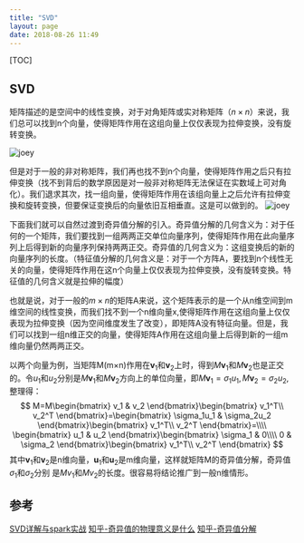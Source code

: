 ```yaml
---
title: "SVD"
layout: page
date: 2018-08-26 11:49
---
```


[TOC]

## SVD
矩阵描述的是空间中的线性变换，对于对角矩阵或实对称矩阵（$n \times n$）来说，我们总可以找到n个向量，使得矩阵作用在这组向量上仅仅表现为拉伸变换，没有旋转变换。

<img src="/wiki/static/images/pca/1.png" alt="joey"/>

但是对于一般的非对称矩阵，我们再也找不到n个向量，使得矩阵作用之后只有拉伸变换（找不到背后的数学原因是对一般非对称矩阵无法保证在实数域上可对角化）。我们退求其次，找一组向量，使得矩阵作用在该组向量上之后允许有拉伸变换和旋转变换，但要保证变换后的向量依旧互相垂直。这是可以做到的。
<img src="/wiki/static/images/pca/2.png" alt="joey"/>

下面我们就可以自然过渡到奇异值分解的引入。奇异值分解的几何含义为：对于任何的一个矩阵，我们要找到一组两两正交单位向量序列，使得矩阵作用在此向量序列上后得到新的向量序列保持两两正交。奇异值的几何含义为：这组变换后的新的向量序列的长度。（特征值分解的几何含义是：对于一个方阵A，要找到n个线性无关的向量，使得矩阵作用在这n个向量上仅仅表现为拉伸变换，没有旋转变换。特征值的几何含义就是拉伸的幅度）

也就是说，对于一般的$m \times n$的矩阵A来说，这个矩阵表示的是一个从n维空间到m维空间的线性变换，而我们找不到一个n维向量x,使得矩阵作用在这组向量上仅仅表现为拉伸变换（因为空间维度发生了改变），即矩阵A没有特征向量。但是，我们可以找到一组n维正交的向量，使得矩阵A作用在这组向量上后得到新的一组m维向量仍然两两正交。

以两个向量为例，当矩阵M(m$\times$n)作用在$\boldsymbol{v}_1$和$\boldsymbol{v}_2$上时，得到$M\boldsymbol{v}_1$和$M\boldsymbol{v}_2$也是正交的。令$u_1$和$u_2$分别是$M\boldsymbol{v}_1$和$M\boldsymbol{v}_2$方向上的单位向量，即$M\boldsymbol{v}_1=\sigma_1u_1,M\boldsymbol{v}_2=\sigma_2u_2$,整理得：
$$
M=M\begin{bmatrix}
v_1 & v_2 
\end{bmatrix}\begin{bmatrix}
v_1^T\\ 
v_2^T
\end{bmatrix}=\begin{bmatrix}
\sigma_1u_1 & \sigma_2u_2
\end{bmatrix}\begin{bmatrix}
v_1^T\\ 
v_2^T
\end{bmatrix}=\\\\
\begin{bmatrix}
u_1 & u_2
\end{bmatrix}\begin{bmatrix}
\sigma_1 & 0\\\\
0 & \sigma_2
\end{bmatrix}\begin{bmatrix}
v_1^T\\ 
v_2^T
\end{bmatrix}
$$
其中$\boldsymbol{v}_1$和$\boldsymbol{v}_2$是n维向量，$\boldsymbol{u}_1$和$\boldsymbol{u}_2$是m维向量，这样就矩阵M的奇异值分解，奇异值$\sigma_1$和$\sigma_2$分别 是$Mv_1$和$Mv_2$的长度。很容易将结论推广到一般n维情形。
## 参考
[SVD详解与spark实战](https://blog.csdn.net/bitcarmanlee/article/details/52068118)
[知乎-奇异值的物理意义是什么](https://www.zhihu.com/question/22237507/answer/53804902)
[知乎-奇异值分解](https://zhuanlan.zhihu.com/p/29846048)
